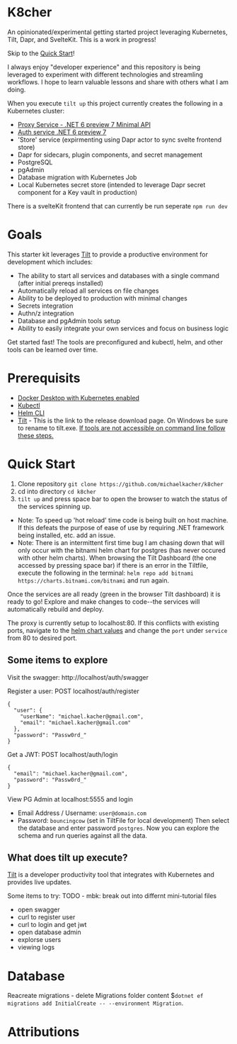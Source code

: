 # K8cher
An opinionated/experimental getting started project leveraging Kubernetes, Tilt, Dapr, and SvelteKit. This is a work in progress!

Skip to the [Quick Start](#quick-start)!

I always enjoy "developer experience" and this repository is being leveraged to experiment with different technologies and streamling workflows. I hope to learn valuable lessons and share with others what I am doing. 

When you execute `tilt up` this project currently creates the following in a Kubernetes cluster:
* [Proxy Service - .NET 6 preview 7 Minimal API](./src/k8cher.proxy/README.md)
* [Auth service .NET 6 preview 7](./src/k8cher.auth/README.md)
* 'Store' service (expirmenting using Dapr actor to sync svelte frontend store)
* Dapr for sidecars, plugin components, and secret management
* PostgreSQL
* pgAdmin
* Database migration with Kubernetes Job
* Local Kubernetes secret store (intended to leverage Dapr secret component for a Key vault in production)

There is a svelteKit frontend that can currently be run seperate `npm run dev`

# Goals
This starter kit leverages [Tilt](https://tilt.dev/) to provide a productive environment for development which includes:
* The ability to start all services and databases with a single command (after initial prereqs installed)
* Automatically reload all services on file changes
* Ability to be deployed to production with minimal changes
* Secrets integration
* Authn/z integration
* Database and pgAdmin tools setup
* Ability to easily integrate your own services and focus on business logic

Get started fast! The tools are preconfigured and kubectl, helm, and other tools can be learned over time.

# Prerequisits
* [Docker Desktop with Kubernetes enabled](https://docs.docker.com/desktop/)
* [Kubectl](https://kubernetes.io/docs/tasks/tools/)
* [Helm CLI](https://helm.sh/docs/intro/install/)
* [Tilt](https://github.com/tilt-dev/tilt/releases) - This is the link to the release download page. On Windows be sure to rename to tilt.exe. [If tools are not accessible on command line follow these steps.](./docs/setup-path.md)


# Quick Start
1) Clone repository `git clone https://github.com/michaelkacher/k8cher`
2) cd into directory `cd k8cher`
3) `tilt up` and press space bar to open the browser to watch the status of the services spinning up.
* Note: To speed up 'hot reload' time code is being built on host machine. If this defeats the purpose of ease of use by requiring .NET framework being installed, etc. add an issue. 
* Note: There is an intermittent first time bug I am chasing down that will only occur with the bitnami helm chart for postgres (has never occured with other helm charts). When browsing the Tilt Dashboard (the one accessed by pressing space bar) if there is an error in the Tiltfile, execute the following in the terminal: `helm repo add bitnami https://charts.bitnami.com/bitnami` and run again. 

Once the services are all ready (green in the browser Tilt dashboard) it is ready to go! Explore and make changes to code--the services will automatically rebuild and deploy.

The proxy is currently setup to localhost:80. If this conflicts with existing ports, navigate to the [helm chart values](./src/k8cher.proxy/values.yaml) and change the `port` under `service` from 80 to desired port.

## Some items to explore
Visit the swagger: http://localhost/auth/swagger


Register a user: POST localhost/auth/register
```
{
  "user": {
    "userName": "michael.kacher@gmail.com",
    "email": "michael.kacher@gmail.com"
  },
  "password": "Passw0rd_"
}
```

Get a JWT: POST localhost/auth/login
```
{
  "email": "michael.kacher@gmail.com",
  "password": "Passw0rd_"
}
```

View PG Admin at localhost:5555 and login
* Email Address / Username: `user@domain.com`
* Password: `bouncingcow` (set in TiltFile for local development)
Then select the database and enter password `postgres`. Now you can explore the schema and run queries against all the data.


## What does tilt up execute?
[Tilt](https://tilt.dev/) is a developer productivity tool that integrates with Kubernetes and provides live updates.

Some items to try:
TODO - mbk: break out into differnt mini-tutorial files
* open swagger
* curl to register user
* curl to login and get jwt
* open database admin
* explorse users
* viewing logs


# Database 


Reacreate migrations - delete Migrations folder content $`dotnet ef migrations add InitialCreate -- --environment Migration`.

# Attributions
